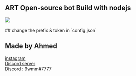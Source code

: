 

ART Open-source bot 
Build with nodejs
-------------------------------------
<img src="https://cdn.discordapp.com/attachments/768004165418745867/858804122424442891/unknown.png">
<br>
<br>
## change the prefix & token in `config.json`




## Made by Ahmed 
[instagram](https://www.instagram.com/9wmm/)
<br>
[Discord server](https://discord.gg/ar-t)
<br>
Discord  : 9wmm#7777






















